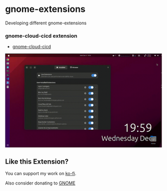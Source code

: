 # gnome-extensions
Developing different gnome-extensions

### gnome-cloud-cicd extension

- [gnome-cloud-cicd](https://github.com/devopsnextgenx/gnome-extensions/tree/main/gnome-cloud-cicd%40devopsnextgenx)

![gnome-cloud-cicd](./gnome-cloud-cicd@devopsnextgenx/gnome-cloud-cicd.gif)

## Like this Extension?

You can support my work on [ko-fi](https://ko-fi.com/devopsnextgenx).

Also consider donating to [GNOME](https://www.gnome.org/support-gnome/donate/)